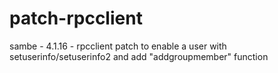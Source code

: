 # patch-rpcclient 
sambe - 4.1.16 - rpcclient patch to enable a user with setuserinfo/setuserinfo2 and add "addgroupmember" function
